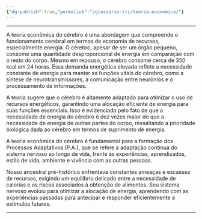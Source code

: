 ```yaml
---
{"dg-publish":true,"permalink":"/glossario-tri/teoria-economica/"}
---
```


---

A teoria econômica do cérebro é uma abordagem que compreende o funcionamento cerebral em termos de economia de recursos, especialmente energia. O cérebro, apesar de ser um órgão pequeno, consome uma quantidade desproporcional de energia em comparação com o resto do corpo. Mesmo em repouso, o cérebro consome cerca de 350 kcal em 24 horas. Essa demanda energética elevada reflete a necessidade constante de energia para manter as funções vitais do cérebro, como a síntese de neurotransmissores, a comunicação entre neurônios e o processamento de informações.

A teoria sugere que o cérebro é altamente adaptado para otimizar o uso de recursos energéticos, garantindo uma alocação eficiente de energia para suas funções essenciais. Isso é evidenciado pelo fato de que a necessidade de energia do cérebro é dez vezes maior do que a necessidade de energia de outras partes do corpo, ressaltando a prioridade biológica dada ao cérebro em termos de suprimento de energia.

A teoria econômica do cérebro é fundamental para a formação dos Processos Adaptativos (P.A.), que se refere à adaptação contínua do sistema nervoso ao longo da vida, frente às experiências, aprendizados, estilo de vida, ambiente e vivência com as outras pessoas.

Nosso ancestral pré-histórico enfrentava constantes ameaças e escassez de recursos, exigindo um equilíbrio delicado entre a necessidade de calorias e os riscos associados à obtenção de alimentos. Seu sistema nervoso evoluiu para otimizar a alocação de energia, aprendendo com as experiências passadas para antecipar e responder eficientemente a estímulos futuros.





----



